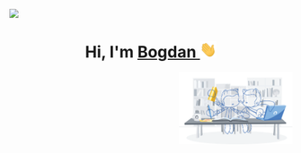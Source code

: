 ![](https://raw.githubusercontent.com/halfrost/halfrost/master/icons/header.png)

<h1 align="center" >Hi, I'm <a href="https://github.com/bog2an" target="_blank"> Bogdan </a>
  <img src="https://github.com/ABSphreak/ABSphreak/blob/master/gifs/Hi.gif" width="30px">
</h1>
<img width="40%" align="right" src="https://github.com/bog2an/bog2an/blob/03193437b82d681c9caa24657c4ebec746dc628f/workbench.svg">
